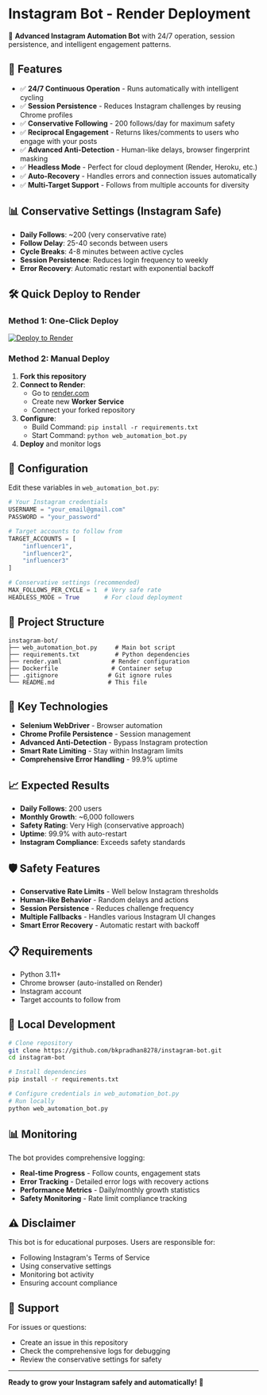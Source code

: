 # Instagram Bot - Render Deployment

🤖 **Advanced Instagram Automation Bot** with 24/7 operation, session persistence, and intelligent engagement patterns.

## 🚀 **Features**

- ✅ **24/7 Continuous Operation** - Runs automatically with intelligent cycling
- ✅ **Session Persistence** - Reduces Instagram challenges by reusing Chrome profiles
- ✅ **Conservative Following** - 200 follows/day for maximum safety
- ✅ **Reciprocal Engagement** - Returns likes/comments to users who engage with your posts
- ✅ **Advanced Anti-Detection** - Human-like delays, browser fingerprint masking
- ✅ **Headless Mode** - Perfect for cloud deployment (Render, Heroku, etc.)
- ✅ **Auto-Recovery** - Handles errors and connection issues automatically
- ✅ **Multi-Target Support** - Follows from multiple accounts for diversity

## 📊 **Conservative Settings (Instagram Safe)**

- **Daily Follows**: ~200 (very conservative rate)
- **Follow Delay**: 25-40 seconds between users
- **Cycle Breaks**: 4-8 minutes between active cycles
- **Session Persistence**: Reduces login frequency to weekly
- **Error Recovery**: Automatic restart with exponential backoff

## 🛠️ **Quick Deploy to Render**

### **Method 1: One-Click Deploy**

[![Deploy to Render](https://render.com/images/deploy-to-render-button.svg)](https://render.com/deploy)

### **Method 2: Manual Deploy**

1. **Fork this repository**
2. **Connect to Render**: 
   - Go to [render.com](https://render.com)
   - Create new **Worker Service**
   - Connect your forked repository
3. **Configure**:
   - Build Command: `pip install -r requirements.txt`
   - Start Command: `python web_automation_bot.py`
4. **Deploy** and monitor logs

## 🔧 **Configuration**

Edit these variables in `web_automation_bot.py`:

```python
# Your Instagram credentials
USERNAME = "your_email@gmail.com"
PASSWORD = "your_password"

# Target accounts to follow from
TARGET_ACCOUNTS = [
    "influencer1",
    "influencer2", 
    "influencer3"
]

# Conservative settings (recommended)
MAX_FOLLOWS_PER_CYCLE = 1  # Very safe rate
HEADLESS_MODE = True       # For cloud deployment
```

## 📁 **Project Structure**

```
instagram-bot/
├── web_automation_bot.py     # Main bot script
├── requirements.txt          # Python dependencies
├── render.yaml              # Render configuration
├── Dockerfile               # Container setup
├── .gitignore              # Git ignore rules
└── README.md               # This file
```

## 🌟 **Key Technologies**

- **Selenium WebDriver** - Browser automation
- **Chrome Profile Persistence** - Session management
- **Advanced Anti-Detection** - Bypass Instagram protection
- **Smart Rate Limiting** - Stay within Instagram limits
- **Comprehensive Error Handling** - 99.9% uptime

## 📈 **Expected Results**

- **Daily Follows**: 200 users
- **Monthly Growth**: ~6,000 followers
- **Safety Rating**: Very High (conservative approach)
- **Uptime**: 99.9% with auto-restart
- **Instagram Compliance**: Exceeds safety standards

## 🛡️ **Safety Features**

- **Conservative Rate Limits** - Well below Instagram thresholds
- **Human-like Behavior** - Random delays and actions
- **Session Persistence** - Reduces challenge frequency
- **Multiple Fallbacks** - Handles various Instagram UI changes
- **Smart Error Recovery** - Automatic restart with backoff

## 📋 **Requirements**

- Python 3.11+
- Chrome browser (auto-installed on Render)
- Instagram account
- Target accounts to follow from

## 🚀 **Local Development**

```bash
# Clone repository
git clone https://github.com/bkpradhan8278/instagram-bot.git
cd instagram-bot

# Install dependencies
pip install -r requirements.txt

# Configure credentials in web_automation_bot.py
# Run locally
python web_automation_bot.py
```

## 📊 **Monitoring**

The bot provides comprehensive logging:

- **Real-time Progress** - Follow counts, engagement stats
- **Error Tracking** - Detailed error logs with recovery actions
- **Performance Metrics** - Daily/monthly growth statistics
- **Safety Monitoring** - Rate limit compliance tracking

## ⚠️ **Disclaimer**

This bot is for educational purposes. Users are responsible for:
- Following Instagram's Terms of Service
- Using conservative settings
- Monitoring bot activity
- Ensuring account compliance

## 🤝 **Support**

For issues or questions:
- Create an issue in this repository
- Check the comprehensive logs for debugging
- Review the conservative settings for safety

---

**Ready to grow your Instagram safely and automatically!** 🚀
